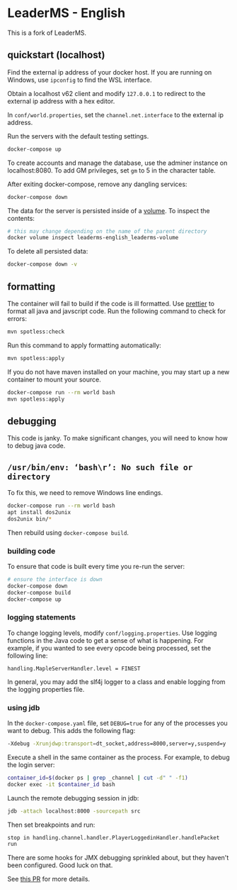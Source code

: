 # LeaderMS - English

This is a fork of LeaderMS.

## quickstart (localhost)

Find the external ip address of your docker host. If you are running on Windows,
use `ipconfig` to find the WSL interface.

Obtain a localhost v62 client and modify `127.0.0.1` to redirect to the external
ip address with a hex editor.

In `conf/world.properties`, set the `channel.net.interface` to the external ip
address.

Run the servers with the default testing settings.

```bash
docker-compose up
```

To create accounts and manage the database, use the adminer instance on
localhost:8080. To add GM privileges, set `gm` to 5 in the character table.

After exiting docker-compose, remove any dangling services:

```bash
docker-compose down
```

The data for the server is persisted inside of a
[volume](https://docs.docker.com/storage/volumes/). To inspect the contents:

```bash
# this may change depending on the name of the parent directory
docker volume inspect leaderms-english_leaderms-volume
```

To delete all persisted data:

```bash
docker-compose down -v
```

## formatting

The container will fail to build if the code is ill formatted. Use
[prettier](https://prettier.io/) to format all java and javscript code. Run the
following command to check for errors:

```bash
mvn spotless:check
```

Run this command to apply formatting automatically:

```bash
mvn spotless:apply
```

If you do not have maven installed on your machine, you may start up a new
container to mount your source.

```bash
docker-compose run --rm world bash
mvn spotless:apply
```

## debugging

This code is janky. To make significant changes, you will need to know how to
debug java code.

## `/usr/bin/env: ‘bash\r’: No such file or directory`

To fix this, we need to remove Windows line endings.

```bash
docker-compose run --rm world bash
apt install dos2unix
dos2unix bin/*
```

Then rebuild using `docker-compose build`.

### building code

To ensure that code is built every time you re-run the server:

```bash
# ensure the interface is down
docker-compose down
docker-compose build
docker-compose up
```

### logging statements

To change logging levels, modify `conf/logging.properties`. Use logging
functions in the Java code to get a sense of what is happening. For example, if
you wanted to see every opcode being processed, set the following line:

```properties
handling.MapleServerHandler.level = FINEST
```

In general, you may add the slf4j logger to a class and enable logging from the
logging properties file.

### using jdb

In the `docker-compose.yaml` file, set `DEBUG=true` for any of the processes you
want to debug. This adds the following flag:

```bash
-Xdebug -Xrunjdwp:transport=dt_socket,address=8000,server=y,suspend=y
```

Execute a shell in the same container as the process. For example, to debug the
login server:

```bash
container_id=$(docker ps | grep _channel | cut -d" " -f1)
docker exec -it $container_id bash
```

Launch the remote debugging session in jdb:

```bash
jdb -attach localhost:8000 -sourcepath src
```

Then set breakpoints and run:

```bash
stop in handling.channel.handler.PlayerLoggedinHandler.handlePacket
run
```

There are some hooks for JMX debugging sprinkled about, but they haven't been
configured. Good luck on that.

See [this PR](https://github.com/geospiza-fortis/LeaderMS-English/pull/1) for
more details.
